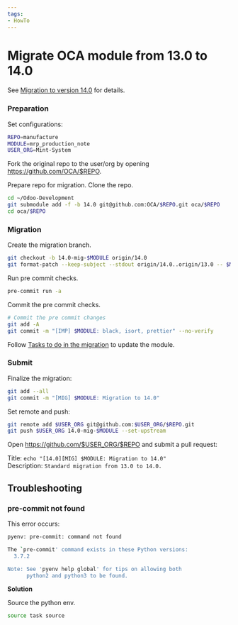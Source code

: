 ```yaml
---
tags:
- HowTo
---
```


# Migrate OCA module from 13.0 to 14.0

See [Migration to version 14.0](https://github.com/OCA/maintainer-tools/wiki/Migration-to-version-14.0#howto) for details.

### Preparation

Set configurations:

```bash
REPO=manufacture
MODULE=mrp_production_note
USER_ORG=Mint-System
```

Fork the original repo to the user/org by opening <https://github.com/OCA/$REPO>.

Prepare repo for migration. Clone the repo.

```bash
cd ~/Odoo-Development
git submodule add -f -b 14.0 git@github.com:OCA/$REPO.git oca/$REPO
cd oca/$REPO
```

### Migration 

Create the migration branch.

```bash
git checkout -b 14.0-mig-$MODULE origin/14.0
git format-patch --keep-subject --stdout origin/14.0..origin/13.0 -- $MODULE | git am -3 --keep
```

Run pre commit checks.

```bash 
pre-commit run -a
```

Commit the pre commit checks.

```bash
# Commit the pre commit changes
git add -A
git commit -m "[IMP] $MODULE: black, isort, prettier" --no-verify
```

Follow [Tasks to do in the migration](https://github.com/OCA/maintainer-tools/wiki/Migration-to-version-14.0#tasks-to-do-in-the-migration) to update the module.

### Submit

Finalize the migration:

```bash
git add --all
git commit -m "[MIG] $MODULE: Migration to 14.0"
```

Set remote and push:

```bash
git remote add $USER_ORG git@github.com:$USER_ORG/$REPO.git
git push $USER_ORG 14.0-mig-$MODULE --set-upstream
```

Open <https://github.com/$USER_ORG/$REPO> and submit a pull request:

Title: `echo "[14.0][MIG] $MODULE: Migration to 14.0"`\
Description: `Standard migration from 13.0 to 14.0.`

## Troubleshooting

### pre-commit not found

This error occurs:

```bash
pyenv: pre-commit: command not found

The `pre-commit' command exists in these Python versions:
  3.7.2

Note: See 'pyenv help global' for tips on allowing both
      python2 and python3 to be found.
```

**Solution**

Source the python env.

```bash
source task source
```

